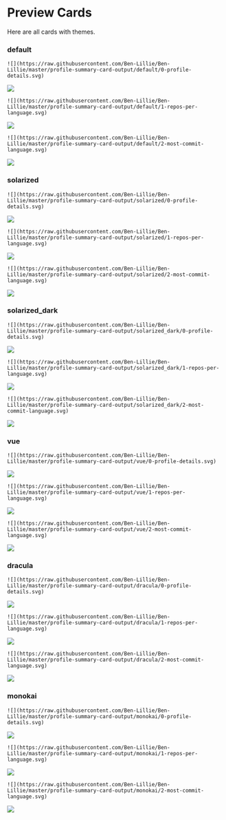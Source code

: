 
# Preview Cards

Here are all cards with themes.


### default


```
![](https://raw.githubusercontent.com/Ben-Lillie/Ben-Lillie/master/profile-summary-card-output/default/0-profile-details.svg)
```
![](https://raw.githubusercontent.com/Ben-Lillie/Ben-Lillie/master/profile-summary-card-output/default/0-profile-details.svg)


```
![](https://raw.githubusercontent.com/Ben-Lillie/Ben-Lillie/master/profile-summary-card-output/default/1-repos-per-language.svg)
```
![](https://raw.githubusercontent.com/Ben-Lillie/Ben-Lillie/master/profile-summary-card-output/default/1-repos-per-language.svg)


```
![](https://raw.githubusercontent.com/Ben-Lillie/Ben-Lillie/master/profile-summary-card-output/default/2-most-commit-language.svg)
```
![](https://raw.githubusercontent.com/Ben-Lillie/Ben-Lillie/master/profile-summary-card-output/default/2-most-commit-language.svg)


### solarized


```
![](https://raw.githubusercontent.com/Ben-Lillie/Ben-Lillie/master/profile-summary-card-output/solarized/0-profile-details.svg)
```
![](https://raw.githubusercontent.com/Ben-Lillie/Ben-Lillie/master/profile-summary-card-output/solarized/0-profile-details.svg)


```
![](https://raw.githubusercontent.com/Ben-Lillie/Ben-Lillie/master/profile-summary-card-output/solarized/1-repos-per-language.svg)
```
![](https://raw.githubusercontent.com/Ben-Lillie/Ben-Lillie/master/profile-summary-card-output/solarized/1-repos-per-language.svg)


```
![](https://raw.githubusercontent.com/Ben-Lillie/Ben-Lillie/master/profile-summary-card-output/solarized/2-most-commit-language.svg)
```
![](https://raw.githubusercontent.com/Ben-Lillie/Ben-Lillie/master/profile-summary-card-output/solarized/2-most-commit-language.svg)


### solarized_dark


```
![](https://raw.githubusercontent.com/Ben-Lillie/Ben-Lillie/master/profile-summary-card-output/solarized_dark/0-profile-details.svg)
```
![](https://raw.githubusercontent.com/Ben-Lillie/Ben-Lillie/master/profile-summary-card-output/solarized_dark/0-profile-details.svg)


```
![](https://raw.githubusercontent.com/Ben-Lillie/Ben-Lillie/master/profile-summary-card-output/solarized_dark/1-repos-per-language.svg)
```
![](https://raw.githubusercontent.com/Ben-Lillie/Ben-Lillie/master/profile-summary-card-output/solarized_dark/1-repos-per-language.svg)


```
![](https://raw.githubusercontent.com/Ben-Lillie/Ben-Lillie/master/profile-summary-card-output/solarized_dark/2-most-commit-language.svg)
```
![](https://raw.githubusercontent.com/Ben-Lillie/Ben-Lillie/master/profile-summary-card-output/solarized_dark/2-most-commit-language.svg)


### vue


```
![](https://raw.githubusercontent.com/Ben-Lillie/Ben-Lillie/master/profile-summary-card-output/vue/0-profile-details.svg)
```
![](https://raw.githubusercontent.com/Ben-Lillie/Ben-Lillie/master/profile-summary-card-output/vue/0-profile-details.svg)


```
![](https://raw.githubusercontent.com/Ben-Lillie/Ben-Lillie/master/profile-summary-card-output/vue/1-repos-per-language.svg)
```
![](https://raw.githubusercontent.com/Ben-Lillie/Ben-Lillie/master/profile-summary-card-output/vue/1-repos-per-language.svg)


```
![](https://raw.githubusercontent.com/Ben-Lillie/Ben-Lillie/master/profile-summary-card-output/vue/2-most-commit-language.svg)
```
![](https://raw.githubusercontent.com/Ben-Lillie/Ben-Lillie/master/profile-summary-card-output/vue/2-most-commit-language.svg)


### dracula


```
![](https://raw.githubusercontent.com/Ben-Lillie/Ben-Lillie/master/profile-summary-card-output/dracula/0-profile-details.svg)
```
![](https://raw.githubusercontent.com/Ben-Lillie/Ben-Lillie/master/profile-summary-card-output/dracula/0-profile-details.svg)


```
![](https://raw.githubusercontent.com/Ben-Lillie/Ben-Lillie/master/profile-summary-card-output/dracula/1-repos-per-language.svg)
```
![](https://raw.githubusercontent.com/Ben-Lillie/Ben-Lillie/master/profile-summary-card-output/dracula/1-repos-per-language.svg)


```
![](https://raw.githubusercontent.com/Ben-Lillie/Ben-Lillie/master/profile-summary-card-output/dracula/2-most-commit-language.svg)
```
![](https://raw.githubusercontent.com/Ben-Lillie/Ben-Lillie/master/profile-summary-card-output/dracula/2-most-commit-language.svg)


### monokai


```
![](https://raw.githubusercontent.com/Ben-Lillie/Ben-Lillie/master/profile-summary-card-output/monokai/0-profile-details.svg)
```
![](https://raw.githubusercontent.com/Ben-Lillie/Ben-Lillie/master/profile-summary-card-output/monokai/0-profile-details.svg)


```
![](https://raw.githubusercontent.com/Ben-Lillie/Ben-Lillie/master/profile-summary-card-output/monokai/1-repos-per-language.svg)
```
![](https://raw.githubusercontent.com/Ben-Lillie/Ben-Lillie/master/profile-summary-card-output/monokai/1-repos-per-language.svg)


```
![](https://raw.githubusercontent.com/Ben-Lillie/Ben-Lillie/master/profile-summary-card-output/monokai/2-most-commit-language.svg)
```
![](https://raw.githubusercontent.com/Ben-Lillie/Ben-Lillie/master/profile-summary-card-output/monokai/2-most-commit-language.svg)

